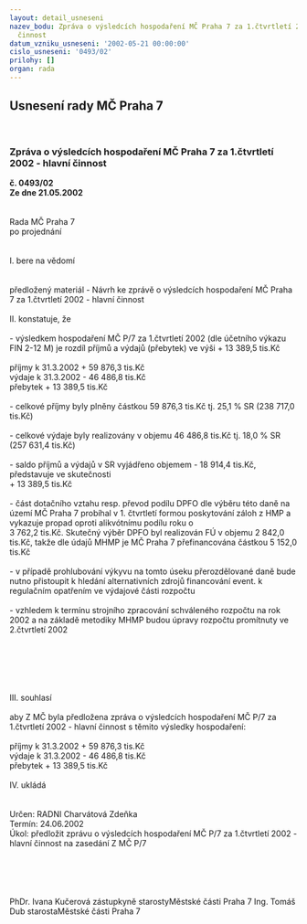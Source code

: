 ```yaml
---
layout: detail_usneseni
nazev_bodu: Zpráva o výsledcích hospodaření MČ Praha 7 za 1.čtvrtletí 2002 - hlavní
  činnost
datum_vzniku_usneseni: '2002-05-21 00:00:00'
cislo_usneseni: '0493/02'
prilohy: []
organ: rada
---
```

<div id="ucUsn_pList" class="usn">
	<span><h2>Usnesení rady MČ Praha 7 </h2>
<br></span><div class="standBody">
<span><h3>Zpráva o výsledcích hospodaření MČ Praha 7 za 1.čtvrtletí 2002 - hlavní činnost</h3></span><div class="center">
		<strong>č. 0493/02</strong><br>
	</div>
<div class="center">
		<strong>Ze dne 21.05.2002</strong><br><br>
	</div>
<br>Rada MČ Praha 7<br>po projednání<br><br><br>I.	bere na vědomí<br><br> <br>předložený materiál - Návrh ke zprávě o výsledcích hospodaření MČ Praha 7 za 1.čtvrtletí 2002 - hlavní činnost<br><br>II.	konstatuje, že<br><br>- výsledkem hospodaření MČ P/7 za 1.čtvrtletí 2002 (dle účetního výkazu FIN 2-12 M) je rozdíl příjmů a výdajů (přebytek) ve výši 							     +   13 389,5 tis.Kč<br><br>příjmy k 31.3.2002   	+  59 876,3 tis.Kč<br>výdaje k 31.3.2002  	-   46 486,8 tis.Kč<br>přebytek  	+  13 389,5 tis.Kč<br><br>- celkové příjmy byly plněny částkou 59 876,3 tis.Kč tj. 25,1 % SR (238 717,0 tis.Kč)<br><br>- celkové výdaje byly realizovány v objemu 46 486,8 tis.Kč tj. 18,0 % SR (257 631,4 tis.Kč)<br><br>- saldo příjmů a výdajů v SR vyjádřeno objemem - 18 914,4 tis.Kč,  představuje ve skutečnosti <br>+ 13 389,5 tis.Kč<br><br>- část dotačního vztahu resp. převod podílu DPFO dle výběru této daně na území MČ Praha 7 probíhal v 1. čtvrtletí formou poskytování záloh z HMP a vykazuje propad oproti alikvótnímu podílu roku o <br>3 762,2 tis.Kč. Skutečný výběr DPFO byl realizován FÚ v objemu 2 842,0 tis.Kč, takže dle údajů MHMP je MČ Praha 7 přefinancována částkou 5 152,0 tis.Kč<br><br>- v případě prohlubování výkyvu na tomto úseku přerozdělované daně bude nutno přistoupit k hledání alternativních zdrojů financování event. k regulačním opatřením ve výdajové části rozpočtu<br><br>- vzhledem k termínu strojního zpracování schváleného rozpočtu na rok 2002 a na základě metodiky MHMP budou úpravy rozpočtu promítnuty ve 2.čtvrtletí 2002<br><br><br><br><br><br><br>III.	souhlasí <br><br>aby Z MČ byla předložena zpráva o výsledcích hospodaření MČ P/7 za 1.čtvrtletí 2002 - hlavní činnost s těmito výsledky hospodaření:<br><br>příjmy k 31.3.2002   	+  59 876,3 tis.Kč<br>výdaje k 31.3.2002  	-   46 486,8 tis.Kč<br>přebytek  	+  13 389,5 tis.Kč<br><br>IV.	ukládá <br><br> <br>Určen:	RADNI Charvátová Zdeňka<br>Termín: 24.06.2002<br>Úkol:	předložit zprávu o výsledcích hospodaření MČ P/7 za 1.čtvrtletí 2002 - hlavní činnost na zasedání Z MČ P/7<br> <br><br> <br><br>	<br>PhDr. Ivana Kučerová zástupkyně starostyMěstské části Praha 7	Ing. Tomáš Dub starostaMěstské části Praha 7<br>	<br><br>
</div>
</div>